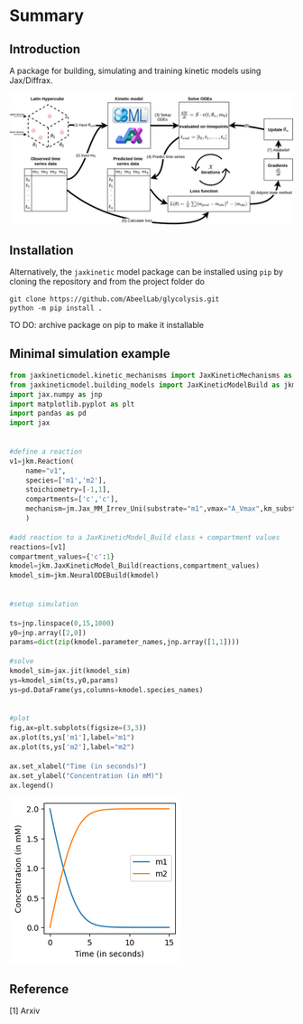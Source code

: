 # Summary

## Introduction
A package for building, simulating and training kinetic models using Jax/Diffrax.

![ndes](images/NDE_explanation_figure.png)
## Installation

Alternatively, the ``jaxkinetic`` model package can be installed using `pip` by cloning the repository and from the project folder do
```
git clone https://github.com/AbeelLab/glycolysis.git
python -m pip install .
```

TO DO: archive package on pip to make it installable




## Minimal simulation example
```python 
from jaxkineticmodel.kinetic_mechanisms import JaxKineticMechanisms as jm
from jaxkineticmodel.building_models import JaxKineticModelBuild as jkm
import jax.numpy as jnp
import matplotlib.pyplot as plt
import pandas as pd
import jax


#define a reaction
v1=jkm.Reaction(
    name="v1",
    species=['m1','m2'],
    stoichiometry=[-1,1],
    compartments=['c','c'],
    mechanism=jm.Jax_MM_Irrev_Uni(substrate="m1",vmax="A_Vmax",km_substrate="A_Km"),
    )
    
#add reaction to a JaxKineticModel_Build class + compartment values    
reactions=[v1]
compartment_values={'c':1}
kmodel=jkm.JaxKineticModel_Build(reactions,compartment_values)
kmodel_sim=jkm.NeuralODEBuild(kmodel)


#setup simulation

ts=jnp.linspace(0,15,1000)
y0=jnp.array([2,0])
params=dict(zip(kmodel.parameter_names,jnp.array([1,1])))

#solve
kmodel_sim=jax.jit(kmodel_sim)
ys=kmodel_sim(ts,y0,params)
ys=pd.DataFrame(ys,columns=kmodel.species_names)


#plot
fig,ax=plt.subplots(figsize=(3,3))
ax.plot(ts,ys['m1'],label="m1")
ax.plot(ts,ys['m2'],label="m2")

ax.set_xlabel("Time (in seconds)")
ax.set_ylabel("Concentration (in mM)")
ax.legend()
```
![minim_example](images/minimal_example.png)


## Reference
[1] Arxiv

